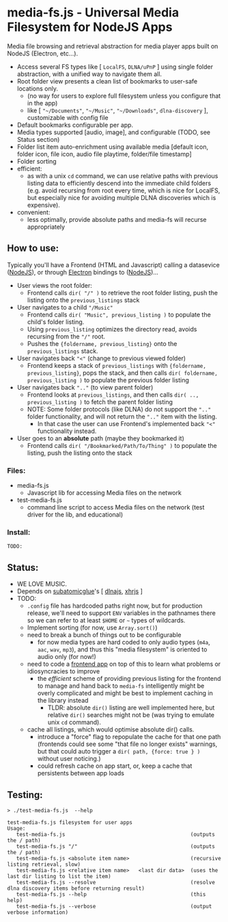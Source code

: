 # media-fs.js - Universal Media Filesystem for NodeJS Apps

Media file browsing and retrieval abstraction for media player apps built on NodeJS (Electron, etc...).  
- Access several FS types like [ `LocalFS`, `DLNA/uPnP` ] using single folder abstraction, with a unified way to navigate them all.
- Root folder view presents a clean list of bookmarks to user-safe locations only.  
  - (no way for users to explore full filesystem unless you configure that in the app)
  - like [ `"~/Documents"`, `"~/Music"`, `"~/Downloads"`, `dlna-discovery` ], customizable with config file
- Default bookmarks configurable per app.  
- Media types supported [audio, image], and configurable (TODO, see Status section)
- Folder list item auto-enrichment using available media [default icon, folder icon, file icon, audio file playtime, folder/file timestamp]
- Folder sorting
- efficient:
  - as with a unix `cd` command, we can use relative paths with previous listing data to efficiently descend into the immediate child folders (e.g. avoid recursing from root every time, which is nice for LocalFS, but especially nice for avoiding multiple DLNA discoveries which is expensive).
- convenient:
  - less optimally, provide absolute paths and media-fs will recurse appropriately
## How to use:
Typically you'll have a Frontend (HTML and Javascript) calling a datasevice ([NodeJS](https://nodejs.org/en/)), or through [Electron](https://www.electronjs.org/) bindings to ([NodeJS](https://nodejs.org/en/))...

- User views the root folder:
  - Frontend calls `dir( "/" )` to retrieve the root folder listing, push the listing onto the `previous_listings` stack
- User navigates to a child `"/Music"`
  - Frontend calls `dir( "Music", previous_listing )` to populate the child's folder listing.
  - Using `previous_listing` optimizes the directory read, avoids recursing from the `"/"` root.
  - Pushes the `{foldername, previous_listing}` onto the `previous_listings` stack.
- User navigates back `"<"` (change to previous viewed folder)
  - Frontend keeps a stack of `previous_listings` with `{foldername, previous_listing}`, pops the stack, and then calls `dir( foldername, previous_listing )` to populate the previous folder listing
- User navigates back `".."` (to view parent folder)
  - Frontend looks at `previous_listings`, and then calls `dir( .., previous_listing )` to fetch the parent folder listing
  - NOTE: Some folder protocols (like DLNA) do not support the  `".."` folder functionality, and will not return the `".."` item with the listing.
    - In that case the user can use Frontend's implemented back `"<"` functionality instead.
- User goes to an **absolute** path (maybe they bookmarked it)
  - Frontend calls `dir( "/Bookmarked/Path/To/Thing" )` to populate the listing, push the listing onto the stack

### Files:
- media-fs.js
  - Javascript lib for accessing Media files on the network
- test-media-fs.js
  - command line script to access Media files on the network (test driver for the lib, and educational)

### Install:
```
TODO:
```

## Status:
- WE LOVE MUSIC.
- Depends on [subatomicglue](https://github.com/subatomicglue)'s [ [dlnajs](https://github.com/subatomicglue/dlnajs), [xhrjs](https://github.com/subatomicglue/xhrjs) ]
- TODO:
  - `.config` file has hardcoded paths right now, but for production release, we'll need to support `ENV` variables in the pathnames there so we can refer to at least `$HOME` or `~` types of wildcards.
  - Implement sorting (for now, use `Array.sort()`)
  - need to break a bunch of things out to be configurable
    - for now media types are hard coded to only audio types (`m4a`, `aac`, `wav`, `mp3`), and thus this "media filesystem" is oriented to audio only (for now!)
  - need to code a [frontend app](https://github.com/subatomicglue/flaming-monkey-head-musicplayer) on top of this to learn what problems or idiosyncracies to improve
    - the *efficient* scheme of providing previous listing for the frontend to manage and hand back to `media-fs` intelligently might be overly complicated and might be best to implement caching in the library instead
      - TLDR: absolute `dir()` listing are well implemented here, but relative `dir()` searches might not be (was trying to emulate unix `cd` command).
  - cache all listings, which would optimise absolute dir() calls. 
    - introduce a "force" flag to repopulate the cache for that one path (frontends could see some "that file no longer exists" warnings, but that could auto trigger a `dir( path, {force: true } )` without user noticing.)
    - could refresh cache on app start, or, keep a cache that persistents between app loads

## Testing:
```
> ./test-media-fs.js  --help

test-media-fs.js filesystem for user apps
Usage:
   test-media-fs.js                                         (outputs the / path)
   test-media-fs.js "/"                                     (outputs the / path)
   test-media-fs.js <absolute item name>                    (recursive listing retrieval, slow)
   test-media-fs.js <relative item name>   <last dir data>  (uses the last dir listing to list the item)
   test-media-fs.js --resolve                               (resolve dlna discovery items before returning result)
   test-media-fs.js --help                                  (this help)
   test-media-fs.js --verbose                               (output verbose information)
```

